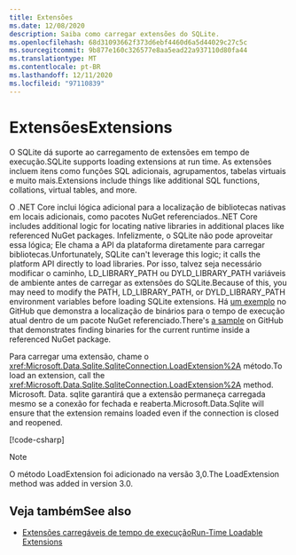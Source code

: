 ```yaml
---
title: Extensões
ms.date: 12/08/2020
description: Saiba como carregar extensões do SQLite.
ms.openlocfilehash: 68d31093662f373d6ebf4460d6a5d44029c27c5c
ms.sourcegitcommit: 9b877e160c326577e8aa5ead22a937110d80fa44
ms.translationtype: MT
ms.contentlocale: pt-BR
ms.lasthandoff: 12/11/2020
ms.locfileid: "97110839"
---
```

# <a name="extensions"></a><span data-ttu-id="028b3-103">Extensões</span><span class="sxs-lookup"><span data-stu-id="028b3-103">Extensions</span></span>

<span data-ttu-id="028b3-104">O SQLite dá suporte ao carregamento de extensões em tempo de execução.</span><span class="sxs-lookup"><span data-stu-id="028b3-104">SQLite supports loading extensions at run time.</span></span> <span data-ttu-id="028b3-105">As extensões incluem itens como funções SQL adicionais, agrupamentos, tabelas virtuais e muito mais.</span><span class="sxs-lookup"><span data-stu-id="028b3-105">Extensions include things like additional SQL functions, collations, virtual tables, and more.</span></span>

<span data-ttu-id="028b3-106">O .NET Core inclui lógica adicional para a localização de bibliotecas nativas em locais adicionais, como pacotes NuGet referenciados.</span><span class="sxs-lookup"><span data-stu-id="028b3-106">.NET Core includes additional logic for locating native libraries in additional places like referenced NuGet packages.</span></span> <span data-ttu-id="028b3-107">Infelizmente, o SQLite não pode aproveitar essa lógica; Ele chama a API da plataforma diretamente para carregar bibliotecas.</span><span class="sxs-lookup"><span data-stu-id="028b3-107">Unfortunately, SQLite can't leverage this logic; it calls the platform API directly to load libraries.</span></span> <span data-ttu-id="028b3-108">Por isso, talvez seja necessário modificar o caminho, LD_LIBRARY_PATH ou DYLD_LIBRARY_PATH variáveis de ambiente antes de carregar as extensões do SQLite.</span><span class="sxs-lookup"><span data-stu-id="028b3-108">Because of this, you may need to modify the PATH, LD_LIBRARY_PATH, or DYLD_LIBRARY_PATH environment variables before loading SQLite extensions.</span></span> <span data-ttu-id="028b3-109">Há [um exemplo](https://github.com/dotnet/docs/blob/master/samples/snippets/standard/data/sqlite/ExtensionsSample/Program.cs) no GitHub que demonstra a localização de binários para o tempo de execução atual dentro de um pacote NuGet referenciado.</span><span class="sxs-lookup"><span data-stu-id="028b3-109">There's [a sample](https://github.com/dotnet/docs/blob/master/samples/snippets/standard/data/sqlite/ExtensionsSample/Program.cs) on GitHub that demonstrates finding binaries for the current runtime inside a referenced NuGet package.</span></span>

<span data-ttu-id="028b3-110">Para carregar uma extensão, chame o <xref:Microsoft.Data.Sqlite.SqliteConnection.LoadExtension%2A> método.</span><span class="sxs-lookup"><span data-stu-id="028b3-110">To load an extension, call the <xref:Microsoft.Data.Sqlite.SqliteConnection.LoadExtension%2A> method.</span></span> <span data-ttu-id="028b3-111">Microsoft. Data. sqlite garantirá que a extensão permaneça carregada mesmo se a conexão for fechada e reaberta.</span><span class="sxs-lookup"><span data-stu-id="028b3-111">Microsoft.Data.Sqlite will ensure that the extension remains loaded even if the connection is closed and reopened.</span></span>

[!code-csharp[](../../../../samples/snippets/standard/data/sqlite/ExtensionsSample/Program.cs?name=snippet_LoadExtension)]

> [!NOTE]
> <span data-ttu-id="028b3-112">O método LoadExtension foi adicionado na versão 3,0.</span><span class="sxs-lookup"><span data-stu-id="028b3-112">The LoadExtension method was added in version 3.0.</span></span>

## <a name="see-also"></a><span data-ttu-id="028b3-113">Veja também</span><span class="sxs-lookup"><span data-stu-id="028b3-113">See also</span></span>

* [<span data-ttu-id="028b3-114">Extensões carregáveis de tempo de execução</span><span class="sxs-lookup"><span data-stu-id="028b3-114">Run-Time Loadable Extensions</span></span>](https://www.sqlite.org/loadext.html)
